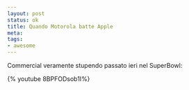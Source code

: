 ```yaml
--- 
layout: post
status: ok
title: Quando Motorola batte Apple
meta: 
tags: 
- awesome
---
```

Commercial veramente stupendo passato ieri nel SuperBowl:

{% youtube 8BPFODsob1I%}
